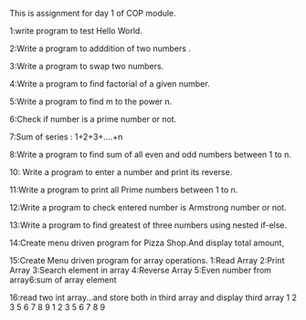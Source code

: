 This is assignment for day 1 of COP module.


1:write program to test Hello World.

2:Write a program to adddition of two numbers .

3:Write a program to swap two numbers.

4:Write a program to find factorial of a given number.

5:Write a program to find m to the power n.

6:Check if number is a prime number or not.

7:Sum of series :
	1+2+3+….+n
	
8:Write a  program to find sum of all even and odd numbers between 1 to n. 

10: Write a  program to enter a number and print its reverse.

11:Write a  program to print all Prime numbers between 1 to n. 

12:Write a program to check entered number is Armstrong number or not.

13:Write a program to find greatest of three numbers using nested if-else.

14:Create menu driven program for Pizza Shop.And display total amount,

15:Create Menu driven program for array operations.
1:Read Array 2:Print Array 3:Search element in array 4:Reverse Array 5:Even number from array6:sum of array element

16:read two int array...and store both in third array and display third array
1 2 3
5 6 7 8 9
1 2 3 5 6 7 8 9
